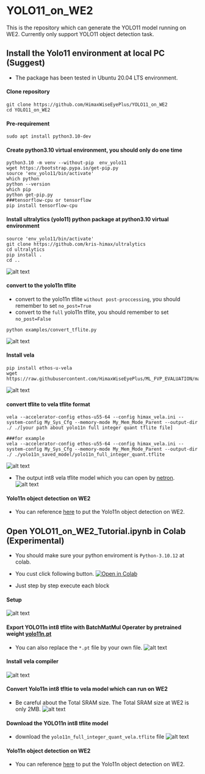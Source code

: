 # YOLO11_on_WE2
This is the repository which can generate the YOLO11 model running on WE2.
Currently only support YOLO11 object detection task.

## Install the Yolo11 environment at local PC (Suggest)
- The package has been tested in Ubuntu 20.04 LTS environment.
#### Clone repository
```
git clone https://github.com/HimaxWiseEyePlus/YOLO11_on_WE2
cd YOLO11_on_WE2
```
#### Pre-requirement
```
sudo apt install python3.10-dev
```
#### Create python3.10 virtual environment, you should only do one time
```
python3.10 -m venv --without-pip  env_yolo11
wget https://bootstrap.pypa.io/get-pip.py
source 'env_yolo11/bin/activate'
which python
python --version
which pip
python get-pip.py
###tensorflow-cpu or tensorflow
pip install tensorflow-cpu
```
#### Install ultralytics (yolo11) python package at python3.10 virtual environment
```
source 'env_yolo11/bin/activate'
git clone https://github.com/kris-himax/ultralytics
cd ultralytics
pip install .
cd ..
```
![alt text](images/install_ultralytics.png)

#### convert to the yolo11n tflite
-  convert to the yolo11n tflite `without post-proccessing`, you should remember to set `no_post=True`
-  convert to the `full` yolo11n tflite, you should remember to set `no_post=False`
```
python examples/convert_tflite.py
```
![alt text](images/convert_tflite.png)

#### Install vela
```
pip install ethos-u-vela
wget https://raw.githubusercontent.com/HimaxWiseEyePlus/ML_FVP_EVALUATION/main/vela/himax_vela.ini
```
![alt text](images/install_vela.png)

#### convert tflite to vela tflite format
```
vela --accelerator-config ethos-u55-64 --config himax_vela.ini --system-config My_Sys_Cfg --memory-mode My_Mem_Mode_Parent --output-dir ./ ./[your path about yolo11n full integer quant tflite file]

###for example
vela --accelerator-config ethos-u55-64 --config himax_vela.ini --system-config My_Sys_Cfg --memory-mode My_Mem_Mode_Parent --output-dir ./ ./yolo11n_saved_model/yolo11n_full_integer_quant.tflite
```
![alt text](images/vela_report.png)

- The output int8 vela tflite model which you can open by [netron](https://netron.app/).
![alt text](images/vela_model.png)


#### Yolo11n object detection on WE2
- You can reference [here](https://github.com/HimaxWiseEyePlus/Seeed_Grove_Vision_AI_Module_V2/tree/main/EPII_CM55M_APP_S/app/scenario_app/tflm_yolo11_od) to put the Yolo11n object detection on WE2.

## Open YOLO11_on_WE2_Tutorial.ipynb in Colab (Experimental)
- You should make sure your python enviroment is `Python-3.10.12` at colab.
- You cust click following button.
[![Open in Colab](https://colab.research.google.com/assets/colab-badge.svg)](https://colab.research.google.com/github/HimaxWiseEyePlus/YOLO11_on_WE2/blob/main/examples/YOLO11_on_WE2_Tutorial.ipynb)

- Just step by step execute each block
#### Setup
![alt text](images/0_setup.png)

#### Export YOLO11n int8 tflite with BatchMatMul Operater by pretrained weight [yolo11n.pt](https://github.com/ultralytics/assets/releases/download/v8.3.0/yolo11n.pt)
- You can also replace the `*.pt` file by your own file.
![alt text](images/1_export_int8_tflite.png)

#### Install vela compiler
![alt text](images/2_install_vela.png)

#### Convert Yolo11n int8 tfltie to vela model which can run on WE2
- Be careful about the Total SRAM size. The Total SRAM size at WE2 is only 2MB.
![alt text](images/3_convert_vela.png)


#### Download the YOLO11n int8 tflite model
- download the `yolo11n_full_integer_quant_vela.tflite` file
![alt text](images/4_download_mdoel.png)

#### Yolo11n object detection on WE2
- You can reference [here](https://github.com/HimaxWiseEyePlus/Seeed_Grove_Vision_AI_Module_V2/tree/main/EPII_CM55M_APP_S/app/scenario_app/tflm_yolo11_od) to put the Yolo11n object detection on WE2.